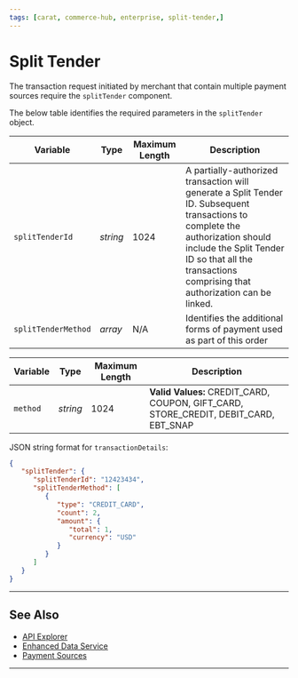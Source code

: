 ```yaml
---
tags: [carat, commerce-hub, enterprise, split-tender,]
---
```


# Split Tender

The transaction request initiated by merchant that contain multiple payment sources require the `splitTender` component.

<!--
type: tab
title: splitTender
-->

The below table identifies the required parameters in the `splitTender` object.

| Variable | Type| Maximum Length | Description|
|---------|-----------|----------------|---------|
| `splitTenderId` | *string* | 1024 | A partially-authorized transaction will generate a Split Tender ID. Subsequent transactions to complete the authorization should include the Split Tender ID so that all the transactions comprising that authorization can be linked. |
| `splitTenderMethod` | *array* | N/A | Identifies the additional forms of payment used as part of this order |

<!--
type: tab
title: splitTenderMethod
-->

| Variable | Type| Maximum Length | Description|
|---------|-----------|----------------|---------|
| `method` | *string* | 1024 | **Valid Values:** CREDIT_CARD, COUPON, GIFT_CARD, STORE_CREDIT, DEBIT_CARD, EBT_SNAP |

<!--
type: tab
title: JSON Example
-->

JSON string format for `transactionDetails`:

```json
{
   "splitTender": {
      "splitTenderId": "12423434",
      "splitTenderMethod": [
         {
            "type": "CREDIT_CARD",
            "count": 2,
            "amount": {
               "total": 1,
               "currency": "USD"
            }
         }
      ]
   }
}
```

<!--type: tab-end -->

---

## See Also

- [API Explorer](../api/?type=post&path=/payments/v1/charges)
- [Enhanced Data Service](?path=docs/Resources/API-Documents/Payments_VAS/Enhanced-Data-Service.md)
- [Payment Sources](?path=docs/Resources/Guides/Payment-Sources/Source-Type.md)

---
